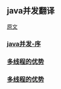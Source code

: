 ## java并发翻译
[原文](http://tutorials.jenkov.com/java-concurrency/index.html)

### [java并发-序](https://snailfighter.github.io/translator/java-summary)
### [多线程的优势](https://snailfighter.github.io/translator/advantage)
### [多线程的优势](https://snailfighter.github.io/translator/disadvantage)

